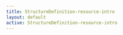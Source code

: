 ```yaml
---
title: StructureDefinition-resource-intro
layout: default
active: StructureDefinition-resource-intro
---
```


